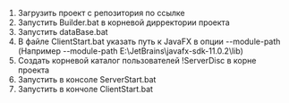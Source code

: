1. Загрузить проект с репозитория по ссылке 
2. Запустить Builder.bat в корневой дирректории проекта 
3. Запустить dataBase.bat
4. В файле ClientStart.bat указать путь к JavaFX в опции --module-path (Например --module-path E:\JetBrains\javafx-sdk-11.0.2\lib)
5. Создать корневой каталог пользователей !ServerDisc в корне проекта 
5. Запустить в консоле ServerStart.bat
6. Запустить в кончоле ClientStart.bat
